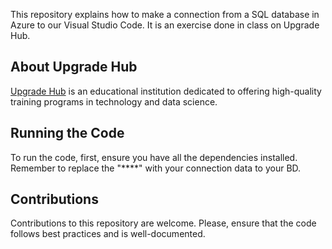 This repository explains how to make a connection from a SQL database in Azure to our Visual Studio Code. It is an exercise done in class on Upgrade Hub.
## About Upgrade Hub

[Upgrade Hub](https://www.upgrade-hub.com/) is an educational institution dedicated to offering high-quality training programs in technology and data science.

## Running the Code

To run the code, first, ensure you have all the dependencies installed. </be>
Remember to replace the "****" with your connection data to your BD.

## Contributions

Contributions to this repository are welcome. Please, ensure that the code follows best practices and is well-documented.

